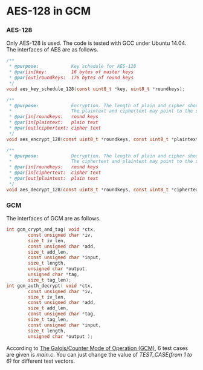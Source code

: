 # AES-128 in GCM

### AES-128
Only AES-128 is used. The code is tested with GCC under Ubuntu 14.04. The interfaces of AES are as follows.
```C
/**
 * @purpose:			Key schedule for AES-128
 * @par[in]key:			16 bytes of master keys
 * @par[out]roundkeys:	176 bytes of round keys
 */
void aes_key_schedule_128(const uint8_t *key, uint8_t *roundkeys);

/**
 * @purpose:			Encryption. The length of plain and cipher should be one block (16 bytes).
 *						The plaintext and ciphertext may point to the same memory
 * @par[in]roundkeys:	round keys
 * @par[in]plaintext:	plain text
 * @par[out]ciphertext:	cipher text
 */
void aes_encrypt_128(const uint8_t *roundkeys, const uint8_t *plaintext, uint8_t *ciphertext);

/**
 * @purpose:			Decryption. The length of plain and cipher should be one block (16 bytes).
 *						The ciphertext and plaintext may point to the same memory
 * @par[in]roundkeys:	round keys
 * @par[in]ciphertext:	cipher text
 * @par[out]plaintext:	plain text
 */
void aes_decrypt_128(const uint8_t *roundkeys, const uint8_t *ciphertext, uint8_t *plaintext);
```

### GCM

The interfaces of GCM are as follows.
```C
int gcm_crypt_and_tag( void *ctx,
		const unsigned char *iv,
		size_t iv_len,
		const unsigned char *add,
		size_t add_len,
		const unsigned char *input,
		size_t length,
		unsigned char *output,
		unsigned char *tag,
		size_t tag_len);
int gcm_auth_decrypt( void *ctx,
		const unsigned char *iv,
		size_t iv_len,
		const unsigned char *add,
		size_t add_len,
		const unsigned char *tag,
		size_t tag_len,
		const unsigned char *input,
		size_t length,
		unsigned char *output );
```

According to [The Galois/Counter Mode of Operation (GCM)], 6 test cases are given is *main.c*. You can just change the value of *TEST_CASE(from 1 to 6)* for different test vectors.

[The Galois/Counter Mode of Operation (GCM)]:(http://csrc.nist.gov/groups/ST/toolkit/BCM/documents/proposedmodes/gcm/gcm-spec.pdf)